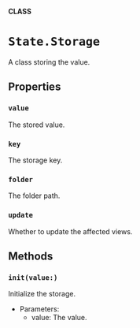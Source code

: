 **CLASS**

# `State.Storage`

A class storing the value.

## Properties
### `value`

The stored value.

### `key`

The storage key.

### `folder`

The folder path.

### `update`

Whether to update the affected views.

## Methods
### `init(value:)`

Initialize the storage.
- Parameters:
    - value: The value.

